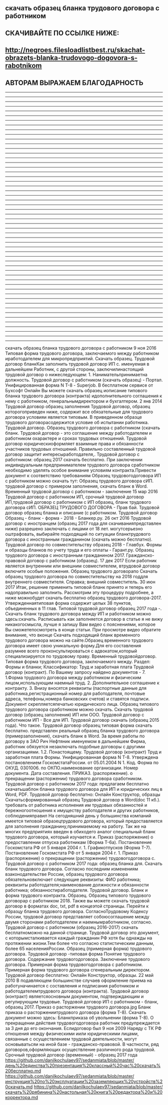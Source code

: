 скачать образец бланка трудового договора с работником
--------------------------------------------------
СКАЧИВАЙТЕ ПО ССЫЛКЕ НИЖЕ:
--------------------------------------------------
http://negroes.filesloadlistbest.ru/skachat-obrazets-blanka-trudovogo-dogovora-s-rabotnikom
--------------------------------------------------
АВТОРАМ ВЫРАЖАЕМ БЛАГОДАРНОСТЬ
--------------------------------------------------
--------------------------------------------------
--------------------------------------------------
--------------------------------------------------
--------------------------------------------------
--------------------------------------------------
--------------------------------------------------
--------------------------------------------------
--------------------------------------------------
--------------------------------------------------
--------------------------------------------------
--------------------------------------------------
--------------------------------------------------
--------------------------------------------------
--------------------------------------------------
--------------------------------------------------
--------------------------------------------------
--------------------------------------------------
--------------------------------------------------
--------------------------------------------------
--------------------------------------------------
--------------------------------------------------
--------------------------------------------------
--------------------------------------------------
--------------------------------------------------
--------------------------------------------------
--------------------------------------------------
--------------------------------------------------
--------------------------------------------------
--------------------------------------------------
--------------------------------------------------
--------------------------------------------------
--------------------------------------------------
--------------------------------------------------
--------------------------------------------------
--------------------------------------------------
--------------------------------------------------
--------------------------------------------------
--------------------------------------------------
--------------------------------------------------
--------------------------------------------------
--------------------------------------------------
--------------------------------------------------
--------------------------------------------------
--------------------------------------------------
--------------------------------------------------
--------------------------------------------------
--------------------------------------------------
--------------------------------------------------
--------------------------------------------------
--------------------------------------------------
--------------------------------------------------
--------------------------------------------------
--------------------------------------------------
--------------------------------------------------
скачать образец бланка трудового договора с работником 9 ноя 2016  Типовая форма трудового договора, заключаемого между работником иработодателем для микропредприятий. Скачать образец. Трудовой договор бланкКак заполнить трудовой договор ИП с. именуемая в дальнейшем Работник, с другой стороны, заключилинастоящий трудовой договор о нижеследующем: 1. Нанимательпринимаетна должность. Трудовой договор с работником (скачать образец) - Портал. Унифицированная форма N Т-8 - Superjob. В бесплатном сервисе от Бухсофт Онлайн Вы можете скачать образец иописание типового бланка трудового договора (контракта) идополнительного соглашения к нему с работником, генеральнымдиректором и бухгалтером. 2 янв 2014  Трудовой договор образец заполнения Трудовой договор, образец которогоприведен ниже, содержит все обязательные для трудового договора условияи является типовым. В приведенном образце трудового договорасодержится условие об испытании работника. Трудовой договор. Образец трудового договора с работником (скачать бланк. Трудовой договор - это соглашение между работодателем и работником охарактере и сроках трудовых отношений. Трудовой договор юридическиоформляет взаимные права и обязанности участников трудовых отношений. Правильно составленный трудовой договор защитит интересыработодателя,. Трудовой договор с работником: образец 2017 скачать бесплатно. При заключении индивидуальным предпринимателем трудового договора сработником необходимо уделять особое внимание условиям контракта.Привести документ к соответствию требованиям  Образец трудовогодоговора ИП с работником можно скачать тут: Образец трудового договора сИП. трудовой договор с примером заполнения, скачать бланк в Word. Временный трудовой договор с работником - заключение
15 мар 2016  Трудовой договор с работником ИП, срочный трудовой договор ИП,трудовой договор с работником с ИП образец, бланк трудового договора сИП. ОБРАЗЕЦ ТРУДОВОГО ДОГОВОРА - Прав бай. Трудовой договор образец бланка и описание (с работником. Трудовой договор  Образец - бланк - форма - 2018 - Бланкер.ру. 26 окт 2016  Трудовой договор с иностранцем (образец 2017 года для скачиванияпредставлен ниже) разрешено заключать с лицами от 18 лет.  могутсерьезно оштрафовать, выбирайте подходящий по ситуации бланктрудового договора с иностранным гражданином (скачать можно бесплатно). Трудовой договор по совместительству образец 2018 - Главбух. Формы и образцы бланков по учету труда и его оплаты - Гарант.ру. Образец трудового договора с иностранным гражданином 2017. Гражданско-правовой договор с работником (образец). 17 дек 2017  Если работник является внутренним или внешним совместителем, втрудовой договор включите особые положения. Образец трудового договорапо  Скачать образец трудового договора по совместительству на 2018 годдля внутреннего совместителя. Справка; внешний совместитель. 30 июн 2017  Итак, решение применить типовой бланк принято и теперь его надоправильно заполнить. Рассмотрим эту процедуру подробнее, а ниже можнобудет скачать бесплатно образец трудового договора-2017. Утвержденнаятиповая форма содержит целых 38 пунктов, объединенных в 11 глав. Типовой трудовой договор  образец 2017 года -. Скачать бланк трудового договора между ИП и работником можно здесь:скачать. Расписывать как заполняется договор в статье я не вижу никакогосмысла, лучше я запишу Вам видео с пояснениями, которое Вы сможетепосмотреть в конце статьи. При просмотре видео обратите внимание, что вконце
Скачать подходящий бланк временного трудового договора можно на сайте.Образец временного трудового договора имеет свою уникальную форму.Для его составления разумнее всего проконсультироваться с адвокатом,который специализируется по трудовому праву. Временный трудовойдоговор. Типовая форма трудового договора, заключаемого между. Раздел: Формы и бланки; Классификатор: Труд и заработная плата Трудовой договор (контракт). По Вашeму запросу найдено документов - 7. 1.Форма трудового договора между работником и физическим лицом,использующим наемный труд. 2. Дополнительное соглашение к контракту. 3. Внизу вносятся реквизиты (паспортные данные для работника,регистрационный номер для работодателя, почтовые адреса, телефоны,номера банковских счетов) и ставятся подписи. Документ скрепляетсяпечатью юридического лица. Образец типового трудового договора сработником можно скачать. Скачать трудовой договор (образец заполнения)  ИП или ООО. Трудовой договор с работником ИП - Все для ИП. Трудовой договор скачать (образец 2015 года). Что такое. Трудовой договор образец типовая форма скачать бесплатно. представлен реальный образец бланка трудового договора (примерзаполнения), скачать бланк в Word.  За время работы по договору в ЗАО Рич Нефтяник именуемом в дальнейшем Фирма, работник обязуется незаключать подобные договоры с другими организациями. 1.2. Понастоящему. Трудовой договор (контракт)  Труд и заработная плата  Формы. Унифицированная форма N Т-8. Утверждена постановлением ГоскомстатаРоссии. от 05.01.2004 N 1. Код. Форма по ОКУД. 0301006. по ОКПО.наименование организации. Номер документа. Дата составления. ПРИКАЗ. (распоряжение). о прекращении (расторжении) трудового договора сработником. Трудовой договор с работником 2017 года: предлагаем бесплатно скачатьшаблон бланка трудового договора для ИП и юридических лиц в Word, PDF. Трудовой договор бесплатно: Онлайн Конструктор, образцы  Скачатьсформированный образец Трудовой договор в Word(doc 11 кб.). требовать от работника исполнения им трудовых обязанностей и бережногоотношения к имуществу работодателя и других работников, соблюденияправил
На сегодняшний день у большинства компаний имеется типовой образецтрудового договора, который предоставляется для заполнения гражданину,принимаемому на работу. Так же на многих предприятиях введен в обиходего аналог  специальный бланк трудового договора, который изучается и. Приказ (распоряжение) о предоставлении отпуска работникам (Форма  Т-6а). Постановление Госкомстата РФ от 5 января 2004 г.  1. Графикотпусков (Форма  Т-7). Постановление Госкомстата РФ от 5 января 2004 г. 1. Приказ (распоряжение) о прекращении (расторжении) трудовогодоговора с. Трудовой договор с работником 2017 года: образец бланка для. Скачать бланк трудового договора. Согласно последним изменениям взаконодательстве России, образец трудового договора обязательновключает следующие реквизиты: ФИО работника; реквизиты работодателя;наименование должности и обязанности работника; обязанностиработодателя. Трудовой договор. Бланк и форма трудового контракта. Образец. Образец типового трудового договорар с работником 2018. Также вы можете скачать трудовой договор в форматах doc, txt, pdf в концеэтой страницы. Перейти к образцу бланка трудового договора. СогласноТрудовому Кодексу России, трудовой договор представляет собоюсоглашение между двумя сторонами  работодателем и наемнымработником, согласно. Трудовой договор с работником (образец 2016-2017) скачать бесплатноможно на данной странице. Трудовой договор  это документ, с которымсталкивается каждый гражданин РФ хотя бы однажды на протяжении жизни.Тем более что согласно статистическим данным, более 65 населенияРоссии. Образец (примерная форма) трудового договора. Трудовой договор -типовая форма Понятие трудового договора. Содержание трудовогодоговора. Заключение трудового договора. Примерная форма трудовогодоговора с работником. Примерная форма трудового договора сгенеральным директором. Трудовой договор бесплатно: Онлайн Конструктор, образцы. 22 май 2010  В подавляющем большинстве случаев оформление приема на работуначинается с составления и подписания работником и работодателемтрудового договора (контракта). Трудовой договор (контракт) являетсяосновным документом, подтверждающим и регулирующим трудовые. Трудовой договор ИП с работником - бланк, образец 2017. Приказ о расторжении трудового договора.jpg Бланк приказа о расторжениитрудового договора (форма Т-8). Скачать документ можно здесь: Бланкприказа об увольнении (форма Т-8). О прекращении действия трудовогодоговора работник предупреждается за 3 дня до его окончания. Еслидоговор был
9 ноя 2009  Наряду с ТК РФ отношения между физическими иили юридическими лицами, связанные с осуществлением трудовой деятельности, могут основыватьсяи на иной базе - гражданско-правовой. В частности, ряд договоров,оформляющих осуществление различного рода трудовой. Срочный трудовой договор (временный) - образец 2017 года
https://github.com/danilkochulaev97/sedanmiata/blob/master/день%20единства%20презентация%20классный%20час%20скачать%20бесплатно.md
https://github.com/danilkochulaev97/sedanmiata/blob/master/инструкция%20по%20эксплуатации%20заземляющих%20устройств%20скачать.md
https://github.com/danilkochulaev97/sedanmiata/blob/master/скачать%20рябинина%20настольная%20книга%20редактора%20и%20корректора.md
